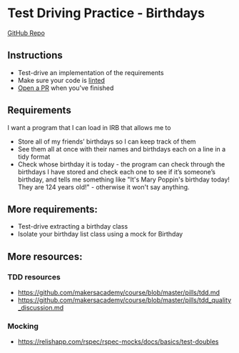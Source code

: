 # Test Driving Practice - Birthdays

[GitHub Repo](https://github.com/hturnbull93/birthdays)

## Instructions

- Test-drive an implementation of the requirements
- Make sure your code is [linted](https://github.com/rubocop-hq/rubocop)
- [Open a PR](https://services.github.com/on-demand/github-cli/open-pull-request-github) when you've finished

## Requirements

I want a program that I can load in IRB that allows me to

- Store all of my friends’ birthdays so I can keep track of them
- See them all at once with their names and birthdays each on a line in a tidy format
- Check whose birthday it is today - the program can check through the birthdays I have stored and check each one to see if it’s someone’s birthday, and tells me something like "It's Mary Poppin's birthday today! They are 124 years old!" - otherwise it won't say anything.

## More requirements:

- Test-drive extracting a birthday class
- Isolate your birthday list class using a mock for Birthday

## More resources:

### TDD resources

- https://github.com/makersacademy/course/blob/master/pills/tdd.md
- https://github.com/makersacademy/course/blob/master/pills/tdd_quality_discussion.md

### Mocking

- https://relishapp.com/rspec/rspec-mocks/docs/basics/test-doubles